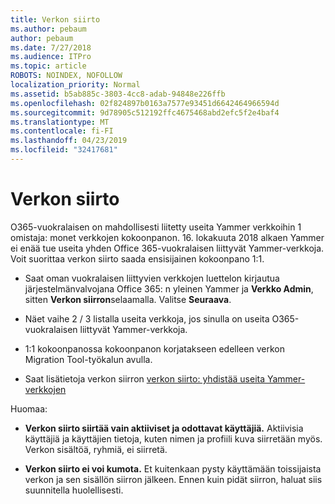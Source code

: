 ```yaml
---
title: Verkon siirto
ms.author: pebaum
author: pebaum
ms.date: 7/27/2018
ms.audience: ITPro
ms.topic: article
ROBOTS: NOINDEX, NOFOLLOW
localization_priority: Normal
ms.assetid: b5ab885c-3803-4cc8-adab-94848e226ffb
ms.openlocfilehash: 02f824897b0163a7577e93451d6642464966594d
ms.sourcegitcommit: 9d78905c512192ffc4675468abd2efc5f2e4baf4
ms.translationtype: MT
ms.contentlocale: fi-FI
ms.lasthandoff: 04/23/2019
ms.locfileid: "32417681"
---
```

# <a name="network-migration"></a>Verkon siirto

O365-vuokralaisen on mahdollisesti liitetty useita Yammer verkkoihin 1 omistaja: monet verkkojen kokoonpanon. 16. lokakuuta 2018 alkaen Yammer ei enää tue useita yhden Office 365-vuokralaisen liittyvät Yammer-verkkoja. Voit suorittaa verkon siirto saada ensisijainen kokoonpano 1:1.
  
- Saat oman vuokralaisen liittyvien verkkojen luettelon kirjautua järjestelmänvalvojana Office 365: n yleinen Yammer ja **Verkko Admin**, sitten **Verkon siirron**selaamalla. Valitse **Seuraava**.
    
- Näet vaihe 2 / 3 listalla useita verkkoja, jos sinulla on useita O365-vuokralaisen liittyvät Yammer-verkkoja.
    
- 1:1 kokoonpanossa kokoonpanon korjatakseen edelleen verkon Migration Tool-työkalun avulla.
    
- Saat lisätietoja verkon siirron [verkon siirto: yhdistää useita Yammer-verkkojen](https://support.office.com/article/a22c1b20-9231-4ce2-a916-392b1056d002)
    
Huomaa:
  
- **Verkon siirto siirtää vain aktiiviset ja odottavat käyttäjiä.** Aktiivisia käyttäjiä ja käyttäjien tietoja, kuten nimen ja profiili kuva siirretään myös. Verkon sisältöä, ryhmiä, ei siirretä. 
    
- **Verkon siirto ei voi kumota.** Et kuitenkaan pysty käyttämään toissijaista verkon ja sen sisällön siirron jälkeen. Ennen kuin pidät siirron, haluat siis suunnitella huolellisesti. 
    

